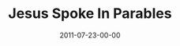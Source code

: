 ---
layout: message
category: message
series: "Jesus: The Greatest Show on Earth"
title: "Jesus Spoke In Parables"
date: 2011-07-23-00-00
message_id: 684
audio: "http://s3.amazonaws.com/crossroads-media/messages/audio/thegreatestshow06.mp3"
audio-duration: "42:08"
program: "http://s3.amazonaws.com/crossroads-media/documents/07_23-24_11Program.pdf"
description: "Chuck Mingo talks about how Jesus spoke truth in the form of parables."
video: "http://s3.amazonaws.com/crossroads-media/messages/video/thegreatestshow06.mp4"
video-duration: "42:13"
yt-embed-url: "//www.youtube.com/embed/HHv4Vo7pseY"
video-image: "http://s3.amazonaws.com/crossroads-media/images/thegreatestshow06_still.jpg"
tag: 
 - mingo
 - parables
 - seeking
 - intentionality
 - program
 - metaphors
explicit: false
---